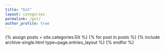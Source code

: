 ```yaml
---
title: "Git"
layout: categories
permalink: /git/
author_profile: true
---
```


{% assign posts = site.categories.Git %}
{% for post in posts %} {% include archive-single.html type=page.entries_layout %} {% endfor %}

